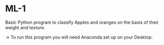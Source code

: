 # ML-1
Basic Python program to classify Apples and oranges on the basis of their weight and texture.

-> To run this program you will need Anaconda set up on your Desktop.
